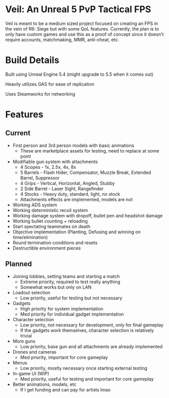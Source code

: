 # Veil: An Unreal 5 PvP Tactical FPS
Veil is meant to be a medium sized project focused on creating an FPS in the vein of R6: Siege but with some QoL features. Currently, the plan is to only have custom games and use this as a proof of concept since it doesn't require accounts, matchmaking, MMR, anti-cheat, etc.

# Build Details
Built using Unreal Engine 5.4 (might upgrade to 5.5 when it comes out)

Heavily utilizes GAS for ease of replication

Uses Steamworks for networking

# Features
## Current
- First person and 3rd person models with basic animations
  - These are marketplace assets for testing, need to replace at some point
- Modifiable gun system with attachments
  - 4 Scopes - 1x, 2.5x, 4x, 8x
  - 5 Barrels - Flash Hider, Compensator, Muzzle Break, Extended Barrel, Suppressor
  - 4 Grips - Vertical, Horizontal, Angled, Stubby
  - 2 Side Barrel - Laser Sight, Rangefinder
  - 4 Stocks - Heavy duty, standard, light, no stock
  - Attachments effects are implemented, models are not
- Working ADS system
- Working deterministic recoil system
- Working damage system with dropoff, bullet pen and headshot damage
- Working bullet counting + reloading
- Start spectating teammates on death
- Objective implementation (Planting, Defusing and winning on time/elimination)
- Round termination conditions and resets
- Destructible environment pieces

## Planned
- Joining lobbies, setting teams and starting a match
  - Extreme priority, required to test really anything
  - Somewhat works but only on LAN
- Loadout selection
  - Low priority, useful for testing but not necessary
- Gadgets
  - High priority for system implementation
  - Med priority for individual gadget implementation
- Character selection
  - Low priority, not necessary for development, only for final gameplay
  - If the gadgets work themselves, character selection is relatively trivial
- More guns
  - Low priority, base gun and all attachments are already implemented
- Drones and cameras
  - Med priority, important for core gameplay
- Menus
  - Low priority, mostly necessary once starting external testing
- In-game UI (WIP)
  - Med priority, useful for testing and important for core gameplay
- Better animations, models, etc
  - If I get funding and can pay for artists lmao
